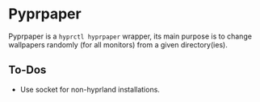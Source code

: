 # Pyprpaper

Pyprpaper  is a  `hyprctl hyprpaper`  wrapper, its
main purpose is to change wallpapers randomly (for
all monitors) from a given directory(ies).

## To-Dos

- Use socket for non-hyprland installations.
